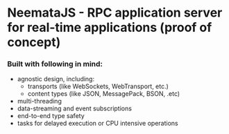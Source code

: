 # NeemataJS - RPC application server for real-time applications (proof of concept)

### Built with following in mind:
- agnostic design, including:
  - transports (like WebSockets, WebTransport, etc.)
  - content types (like JSON, MessagePack, BSON, .etc)
- multi-threading
- data-streaming and event subscriptions
- end-to-end type safety
- tasks for delayed execution or CPU intensive operations
